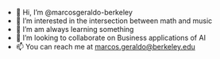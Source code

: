 - 👋 Hi, I’m @marcosgeraldo-berkeley
- 👀 I’m interested in the intersection between math and music
- 🌱 I’m am always learning something
- 💞️ I’m looking to collaborate on Business applications of AI
- 📫 You can reach me at marcos.geraldo@berkeley.edu

<!---
marcosgeraldo-berkeley/marcosgeraldo-berkeley is a ✨ special ✨ repository because its `README.md` (this file) appears on your GitHub profile.
You can click the Preview link to take a look at your changes.
--->

